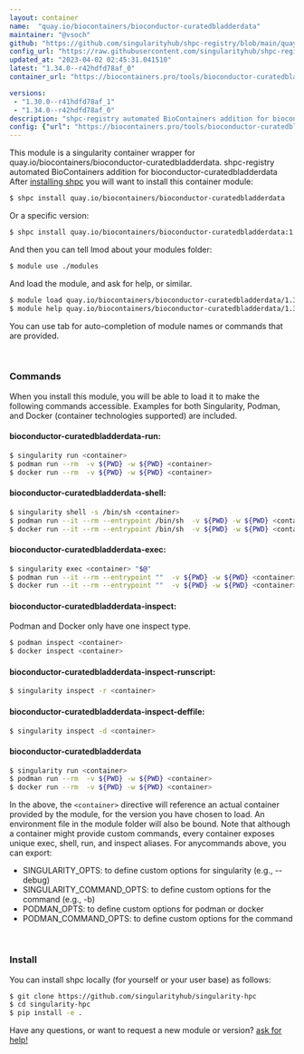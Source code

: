 ```yaml
---
layout: container
name:  "quay.io/biocontainers/bioconductor-curatedbladderdata"
maintainer: "@vsoch"
github: "https://github.com/singularityhub/shpc-registry/blob/main/quay.io/biocontainers/bioconductor-curatedbladderdata/container.yaml"
config_url: "https://raw.githubusercontent.com/singularityhub/shpc-registry/main/quay.io/biocontainers/bioconductor-curatedbladderdata/container.yaml"
updated_at: "2023-04-02 02:45:31.041510"
latest: "1.34.0--r42hdfd78af_0"
container_url: "https://biocontainers.pro/tools/bioconductor-curatedbladderdata"

versions:
 - "1.30.0--r41hdfd78af_1"
 - "1.34.0--r42hdfd78af_0"
description: "shpc-registry automated BioContainers addition for bioconductor-curatedbladderdata"
config: {"url": "https://biocontainers.pro/tools/bioconductor-curatedbladderdata", "maintainer": "@vsoch", "description": "shpc-registry automated BioContainers addition for bioconductor-curatedbladderdata", "latest": {"1.34.0--r42hdfd78af_0": "sha256:a9d62a2e0c14fca3943e1b119782af31c1f5ac6a5e27a123b5f1e22db5016d11"}, "tags": {"1.30.0--r41hdfd78af_1": "sha256:ed4a523db9f37dbc89890af9c08c7ce51e7adef1395ab07d12439796c69c2a22", "1.34.0--r42hdfd78af_0": "sha256:a9d62a2e0c14fca3943e1b119782af31c1f5ac6a5e27a123b5f1e22db5016d11"}, "docker": "quay.io/biocontainers/bioconductor-curatedbladderdata"}
---
```


This module is a singularity container wrapper for quay.io/biocontainers/bioconductor-curatedbladderdata.
shpc-registry automated BioContainers addition for bioconductor-curatedbladderdata
After [installing shpc](#install) you will want to install this container module:


```bash
$ shpc install quay.io/biocontainers/bioconductor-curatedbladderdata
```

Or a specific version:

```bash
$ shpc install quay.io/biocontainers/bioconductor-curatedbladderdata:1.34.0--r42hdfd78af_0
```

And then you can tell lmod about your modules folder:

```bash
$ module use ./modules
```

And load the module, and ask for help, or similar.

```bash
$ module load quay.io/biocontainers/bioconductor-curatedbladderdata/1.34.0--r42hdfd78af_0
$ module help quay.io/biocontainers/bioconductor-curatedbladderdata/1.34.0--r42hdfd78af_0
```

You can use tab for auto-completion of module names or commands that are provided.

<br>

### Commands

When you install this module, you will be able to load it to make the following commands accessible.
Examples for both Singularity, Podman, and Docker (container technologies supported) are included.

#### bioconductor-curatedbladderdata-run:

```bash
$ singularity run <container>
$ podman run --rm  -v ${PWD} -w ${PWD} <container>
$ docker run --rm  -v ${PWD} -w ${PWD} <container>
```

#### bioconductor-curatedbladderdata-shell:

```bash
$ singularity shell -s /bin/sh <container>
$ podman run --it --rm --entrypoint /bin/sh  -v ${PWD} -w ${PWD} <container>
$ docker run --it --rm --entrypoint /bin/sh  -v ${PWD} -w ${PWD} <container>
```

#### bioconductor-curatedbladderdata-exec:

```bash
$ singularity exec <container> "$@"
$ podman run --it --rm --entrypoint ""  -v ${PWD} -w ${PWD} <container> "$@"
$ docker run --it --rm --entrypoint ""  -v ${PWD} -w ${PWD} <container> "$@"
```

#### bioconductor-curatedbladderdata-inspect:

Podman and Docker only have one inspect type.

```bash
$ podman inspect <container>
$ docker inspect <container>
```

#### bioconductor-curatedbladderdata-inspect-runscript:

```bash
$ singularity inspect -r <container>
```

#### bioconductor-curatedbladderdata-inspect-deffile:

```bash
$ singularity inspect -d <container>
```



#### bioconductor-curatedbladderdata

```bash
$ singularity run <container>
$ podman run --rm  -v ${PWD} -w ${PWD} <container>
$ docker run --rm  -v ${PWD} -w ${PWD} <container>
```


In the above, the `<container>` directive will reference an actual container provided
by the module, for the version you have chosen to load. An environment file in the
module folder will also be bound. Note that although a container
might provide custom commands, every container exposes unique exec, shell, run, and
inspect aliases. For anycommands above, you can export:

 - SINGULARITY_OPTS: to define custom options for singularity (e.g., --debug)
 - SINGULARITY_COMMAND_OPTS: to define custom options for the command (e.g., -b)
 - PODMAN_OPTS: to define custom options for podman or docker
 - PODMAN_COMMAND_OPTS: to define custom options for the command

<br>

### Install

You can install shpc locally (for yourself or your user base) as follows:

```bash
$ git clone https://github.com/singularityhub/singularity-hpc
$ cd singularity-hpc
$ pip install -e .
```

Have any questions, or want to request a new module or version? [ask for help!](https://github.com/singularityhub/singularity-hpc/issues)
